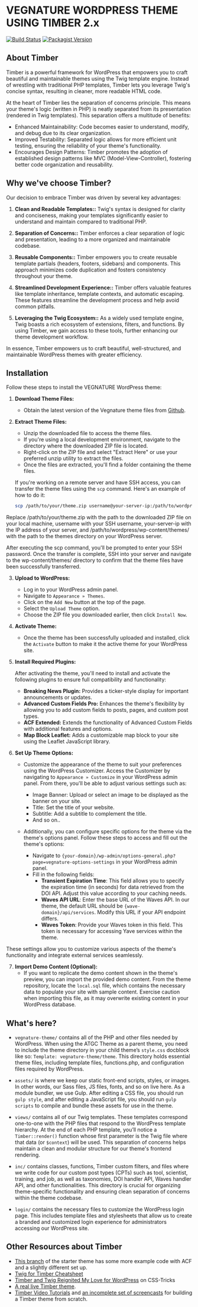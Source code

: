 # VEGNATURE WORDPRESS THEME USING TIMBER 2.x

[![Build Status](https://travis-ci.com/timber/starter-theme.svg?branch=master)](https://travis-ci.com/github/timber/starter-theme)
[![Packagist Version](https://img.shields.io/packagist/v/upstatement/timber-starter-theme?include_prereleases)](https://packagist.org/packages/upstatement/timber-starter-theme)

## About Timber

Timber is a powerful framework for WordPress that empowers you to craft beautiful and maintainable themes using the Twig template engine. Instead of wrestling with traditional PHP templates, Timber lets you leverage Twig's concise syntax, resulting in cleaner, more readable HTML code.

At the heart of Timber lies the separation of concerns principle. This means your theme's logic (written in PHP) is neatly separated from its presentation (rendered in Twig templates). This separation offers a multitude of benefits:

- Enhanced Maintainability: Code becomes easier to understand, modify, and debug due to its clear organization.
- Improved Testability: Separated logic allows for more efficient unit testing, ensuring the reliability of your theme's functionality.
- Encourages Design Patterns: Timber promotes the adoption of established design patterns like MVC (Model-View-Controller), fostering better code organization and reusability.

## Why we've choose Timber?

Our decision to embrace Timber was driven by several key advantages:

1. **Clean and Readable Templates::** Twig's syntax is designed for clarity and conciseness, making your templates significantly easier to understand and maintain compared to traditional PHP.

2. **Separation of Concerns::** Timber enforces a clear separation of logic and presentation, leading to a more organized and maintainable codebase.

3. **Reusable Components::** Timber empowers you to create reusable template partials (headers, footers, sidebars) and components. This approach minimizes code duplication and fosters consistency throughout your theme.

4. **Streamlined Development Experience::** Timber offers valuable features like template inheritance, template contexts, and automatic escaping. These features streamline the development process and help avoid common pitfalls.

5. **Leveraging the Twig Ecosystem::** As a widely used template engine, Twig boasts a rich ecosystem of extensions, filters, and functions. By using Timber, we gain access to these tools, further enhancing our theme development workflow.

In essence, Timber empowers us to craft beautiful, well-structured, and maintainable WordPress themes with greater efficiency.

## Installation

Follow these steps to install the VEGNATURE WordPress theme:

1. **Download Theme Files:**

   - Obtain the latest version of the Vegnature theme files from [Github](https://github.com/Aziguy/vegnature-theme).

2. **Extract Theme Files:**

   - Unzip the downloaded file to access the theme files.
   - If you're using a local development environment, navigate to the directory where the downloaded ZIP file is located.
   - Right-click on the ZIP file and select "Extract Here" or use your preferred unzip utility to extract the files.
   - Once the files are extracted, you'll find a folder containing the theme files.

   If you're working on a remote server and have SSH access, you can transfer the theme files using the `scp` command. Here's an example of how to do it:

   ```bash
   scp /path/to/your/theme.zip username@your-server-ip:/path/to/wordpress/wp-content/themes/

   ```

Replace /path/to/your/theme.zip with the path to the downloaded ZIP file on your local machine, username with your SSH username, your-server-ip with the IP address of your server, and /path/to/wordpress/wp-content/themes/ with the path to the themes directory on your WordPress server.

After executing the scp command, you'll be prompted to enter your SSH password. Once the transfer is complete, SSH into your server and navigate to the wp-content/themes/ directory to confirm that the theme files have been successfully transferred.

3. **Upload to WordPress:**

   - Log in to your WordPress admin panel.
   - Navigate to `Appearance » Themes`.
   - Click on the `Add New` button at the top of the page.
   - Select the `Upload Theme` option.
   - Choose the ZIP file you downloaded earlier, then click `Install Now`.

4. **Activate Theme:**

   - Once the theme has been successfully uploaded and installed, click the `Activate` button to make it the active theme for your WordPress site.

5. **Install Required Plugins:**

   After activating the theme, you'll need to install and activate the following plugins to ensure full compatibility and functionality:

   - **Breaking News Plugin:** Provides a ticker-style display for important announcements or updates.
   - **Advanced Custom Fields Pro:** Enhances the theme's flexibility by allowing you to add custom fields to posts, pages, and custom post types.
   - **ACF Extended:** Extends the functionality of Advanced Custom Fields with additional features and options.
   - **Map Block Leaflet:** Adds a customizable map block to your site using the Leaflet JavaScript library.

6. **Set Up Theme Options:**

   - Customize the appearance of the theme to suit your preferences using the WordPress Customizer. Access the Customizer by navigating to `Appearance » Customize` in your WordPress admin panel. From there, you'll be able to adjust various settings such as:

     - Image Banner: Upload or select an image to be displayed as the banner on your site.
     - Title: Set the title of your website.
     - Subtitle: Add a subtitle to complement the title.
     - And so on..

   - Additionally, you can configure specific options for the theme via the theme's options panel. Follow these steps to access and fill out the theme's options:

     - Navigate to `{your-domain}/wp-admin/options-general.php?page=vegnature-options-settings` in your WordPress admin panel.
     - Fill in the following fields:
       - **Transient Expiration Time**: This field allows you to specify the expiration time (in seconds) for data retrieved from the DOI API. Adjust this value according to your caching needs.
       - **Waves API URL**: Enter the base URL of the Waves API. In our theme, the default URL should be `{wave-domain}/api/services`. Modify this URL if your API endpoint differs.
       - **Waves Token**: Provide your Waves token in this field. This token is necessary for accessing Yave services within the theme.

These settings allow you to customize various aspects of the theme's functionality and integrate external services seamlessly.

7. **Import Demo Content (Optional):**
   - If you want to replicate the demo content shown in the theme's preview, you can import the provided demo content. From the theme repository, locate the `local.sql` file, which contains the necessary data to populate your site with sample content. Exercise caution when importing this file, as it may overwrite existing content in your WordPress database.

## What's here?

- `vegnature-theme/` contains all of the PHP and other files needed by WordPress. When using the ATGC Theme as a parent theme, you need to include the theme directory in your child theme’s `style.css` docblock like so: `Template: vegnature-theme/theme`. This directory holds essential theme files, including template files, functions.php, and configuration files required by WordPress.

- `assets/` is where we keep our static front-end scripts, styles, or images. In other words, our Sass files, JS files, fonts, and so on live here. As a module bundler, we use Gulp. After editing a CSS file, you should run `gulp style`, and after editing a JavaScript file, you should run `gulp scripts` to compile and bundle these assets for use in the theme.

- `views/` contains all of our Twig templates. These templates correspond one-to-one with the PHP files that respond to the WordPress template hierarchy. At the end of each PHP template, you’ll notice a `Timber::render()` function whose first parameter is the Twig file where that data (or `$context`) will be used. This separation of concerns helps maintain a clean and modular structure for our theme's frontend rendering.

- `inc/` contains classes, functions, Timber custom filters, and files where we write code for our custom post types (CPTs) such as tool, scientist, training, and job, as well as taxonomies, DOI handler API, Waves handler API, and other functionalities. This directory is crucial for organizing theme-specific functionality and ensuring clean separation of concerns within the theme codebase.

- `login/` contains the necessary files to customize the WordPress login page. This includes template files and stylesheets that allow us to create a branded and customized login experience for administrators accessing our WordPress site.

## Other Resources about Timber

- [This branch](https://github.com/laras126/timber-starter-theme/tree/tackle-box) of the starter theme has some more example code with ACF and a slightly different set up.
- [Twig for Timber Cheatsheet](http://notlaura.com/the-twig-for-timber-cheatsheet/)
- [Timber and Twig Reignited My Love for WordPress](https://css-tricks.com/timber-and-twig-reignited-my-love-for-wordpress/) on CSS-Tricks
- [A real live Timber theme](https://github.com/laras126/yuling-theme).
- [Timber Video Tutorials](http://timber.github.io/timber/#video-tutorials) and [an incomplete set of screencasts](https://www.youtube.com/playlist?list=PLuIlodXmVQ6pkqWyR6mtQ5gQZ6BrnuFx-) for building a Timber theme from scratch.
